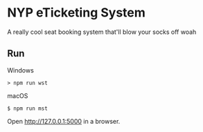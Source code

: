 NYP eTicketing System
======

A really cool seat booking system that'll blow your socks off woah

Run
---

Windows

    > npm run wst

macOS

    $ npm run mst

Open http://127.0.0.1:5000 in a browser.
